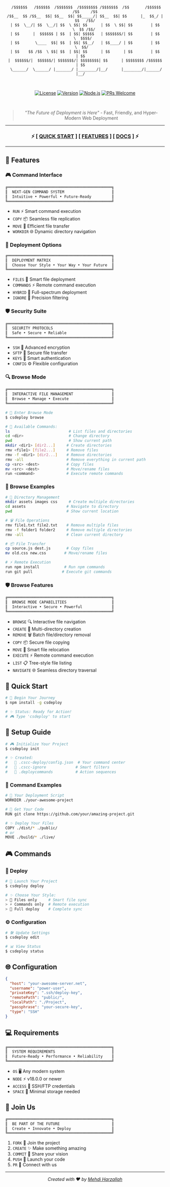 <div align="center">

```
 /$$$$$$   /$$$$$$  /$$$$$$$  /$$$$$$$$ /$$$$$$$  /$$       /$$$$$$  /$$     /$$
/$$__  $$ /$$__  $$| $$__  $$| $$_____/| $$__  $$| $$      |_  $$_/ |  $$   /$$/
| $$  \__/| $$  \__/| $$  \ $$| $$      | $$  \ $$| $$        | $$    \  $$ /$$/ 
| $$      |  $$$$$$ | $$  | $$| $$$$$   | $$$$$$$/| $$        | $$     \  $$$$/  
| $$       \____  $$| $$  | $$| $$__/   | $$____/ | $$        | $$      \  $$/   
| $$    $$ /$$  \ $$| $$  | $$| $$      | $$      | $$        | $$       | $$    
|  $$$$$$/|  $$$$$$/| $$$$$$$/| $$$$$$$$| $$      | $$$$$$$$ /$$$$$$     | $$    
 \______/  \______/ |_______/ |________/|__/      |________/|______/     |__/    
```

<br>

[![License](https://img.shields.io/badge/%F0%9F%94%AE_License-MIT-f450e5.svg?style=for-the-badge)](LICENSE)
[![Version](https://img.shields.io/badge/%F0%9F%92%AB_Version-1.3.2-4deeea.svg?style=for-the-badge)](package.json)
[![Node.js](https://img.shields.io/badge/%F0%9F%8C%9F_Node-%3E%3D%2018.0.0-66ff66.svg?style=for-the-badge)](https://nodejs.org)
[![PRs Welcome](https://img.shields.io/badge/%F0%9F%92%AB_PRs-welcome-ff69b4.svg?style=for-the-badge)](http://makeapullrequest.com)

<br>

> *"The Future of Deployment is Here"* - Fast, Friendly, and Hyper-Modern Web Deployment

</div>

---

<div align="center">

### ⚡ [ [QUICK START](#-quick-start) ] [ [FEATURES](#-features) ] [ [DOCS](#-docs) ] ⚡

</div>

---

## 🌟 Features

### 🎮 Command Interface

```css
╔══════════════════════════════════════════════╗
║  NEXT-GEN COMMAND SYSTEM                     ║
║  Intuitive • Powerful • Future-Ready         ║
╚══════════════════════════════════════════════╝
```

- `RUN` ⚡ Smart command execution
- `COPY` 📦 Seamless file replication
- `MOVE` 🚀 Efficient file transfer
- `WORKDIR` 🌐 Dynamic directory navigation

### 🎯 Deployment Options

```css
╔══════════════════════════════════════════════╗
║  DEPLOYMENT MATRIX                           ║
║  Choose Your Style • Your Way • Your Future  ║
╚══════════════════════════════════════════════╝
```

- `FILES` 📂 Smart file deployment
- `COMMANDS` ⚡ Remote command execution
- `HYBRID` 🔄 Full-spectrum deployment
- `IGNORE` 🎯 Precision filtering

### 🛡️ Security Suite

```css
╔══════════════════════════════════════════════╗
║  SECURITY PROTOCOLS                          ║
║  Safe • Secure • Reliable                    ║
╚══════════════════════════════════════════════╝
```

- `SSH` 🔐 Advanced encryption
- `SFTP` 📡 Secure file transfer
- `KEYS` 🔑 Smart authentication
- `CONFIG` ⚙️ Flexible configuration

### 🔍 Browse Mode

```css
╔══════════════════════════════════════════════╗
║  INTERACTIVE FILE MANAGEMENT                 ║
║  Browse • Manage • Execute                   ║
╚══════════════════════════════════════════════╝
```

```bash
# 🌟 Enter Browse Mode
$ csdeploy browse

# 📂 Available Commands:
ls                          # List files and directories
cd <dir>                    # Change directory
pwd                         # Show current path
mkdir <dir1> [dir2...]     # Create directories
rmv <file1> [file2...]     # Remove files
rmv -f <dir1> [dir2...]    # Remove directories
rmv -all                   # Remove everything in current path
cp <src> <dest>            # Copy files
mv <src> <dest>            # Move/rename files
run <command>              # Execute remote commands
```

### 🎯 Browse Examples

```bash
# 📁 Directory Management
mkdir assets images css     # Create multiple directories
cd assets                  # Navigate to directory
pwd                        # Show current location

# 🗑️ File Operations
rmv file1.txt file2.txt    # Remove multiple files
rmv -f folder1 folder2     # Remove multiple directories
rmv -all                   # Clean current directory

# 📦 File Transfer
cp source.js dest.js       # Copy files
mv old.css new.css        # Move/rename files

# ⚡ Remote Execution
run npm install           # Run npm commands
run git pull             # Execute git commands
```

### 🛡️ Browse Features

```css
╔══════════════════════════════════════════════╗
║  BROWSE MODE CAPABILITIES                    ║
║  Interactive • Secure • Powerful             ║
╚══════════════════════════════════════════════╝
```

- `BROWSE` 🔍 Interactive file navigation
- `CREATE` 📁 Multi-directory creation
- `REMOVE` 🗑️ Batch file/directory removal
- `COPY` 📦 Secure file copying
- `MOVE` 🚀 Smart file relocation
- `EXECUTE` ⚡ Remote command execution
- `LIST` 📋 Tree-style file listing
- `NAVIGATE` 🌐 Seamless directory traversal

## 🚀 Quick Start

```bash
# 🌟 Begin Your Journey
$ npm install -g csdeploy

# ✨ Status: Ready for Action!
# 🎮 Type 'csdeploy' to start
```

## 💫 Setup Guide

```bash
# 🎮 Initialize Your Project
$ csdeploy init

# ✨ Created:
#   📁 .cscc-deploy/config.json  # Your command center
#   📝 .cscc-ignore             # Smart filters
#   🎯 .deploycommands          # Action sequences
```

### 📝 Command Examples

```bash
# 🌟 Your Deployment Script
WORKDIR ./your-awesome-project

# 🚀 Get Your Code
RUN git clone https://github.com/your/amazing-project.git

# ✨ Deploy Your Files
COPY ./dist/* ./public/
# or
MOVE ./build/* ./live/
```

## 🎮 Commands

### 🚀 Deploy

```bash
# 🌟 Launch Your Project
$ csdeploy deploy

# ✨ Choose Your Style:
> 📂 Files only     # Smart file sync
> ⚡ Commands only  # Remote execution
> 🔄 Full deploy    # Complete sync
```

### ⚙️ Configuration

```bash
# 🛠️ Update Settings
$ csdeploy edit

# 📊 View Status
$ csdeploy status
```

## 🌐 Configuration

```json
{
  "host": "your-awesome-server.net",
  "username": "power-user",
  "privateKey": ".ssh/deploy-key",
  "remotePath": "public/",
  "localPath": "./Project",
  "passphrase": "your-secure-key",
  "type": "SSH"
}
```

## 💻 Requirements

```css
╔══════════════════════════════════════════════╗
║  SYSTEM REQUIREMENTS                         ║
║  Future-Ready • Performance • Reliability    ║
╚══════════════════════════════════════════════╝
```

- `OS` 🖥️ Any modern system
- `NODE` ⚡ v18.0.0 or newer
- `ACCESS` 🔑 SSH/FTP credentials
- `SPACE` 💾 Minimal storage needed

## 🌟 Join Us

```css
╔══════════════════════════════════════════════╗
║  BE PART OF THE FUTURE                       ║
║  Create • Innovate • Deploy                  ║
╚══════════════════════════════════════════════╝
```

1. `FORK` 🌟 Join the project
2. `CREATE` ✨ Make something amazing
3. `COMMIT` 💫 Share your vision
4. `PUSH` 🚀 Launch your code
5. `PR` 🎯  Connect with us

---

<div align="center">

_Created with ❤️ by [Mehdi Harzallah](https://github.com/opestro)_

</div>

